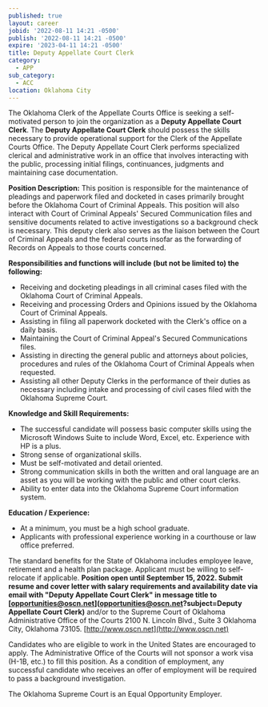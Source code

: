 ```yaml
---
published: true
layout: career
jobid: '2022-08-11 14:21 -0500'
publish: '2022-08-11 14:21 -0500'
expire: '2023-04-11 14:21 -0500'
title: Deputy Appellate Court Clerk
category:
  - APP
sub_category:
  - ACC
location: Oklahoma City
---
```

The Oklahoma Clerk of the Appellate Courts Office is seeking a self-motivated person to join the organization as a **Deputy Appellate Court Clerk**. The **Deputy Appellate Court Clerk** should possess the skills necessary to provide operational support for the Clerk of the Appellate Courts Office. The Deputy Appellate Court Clerk performs specialized clerical and administrative work in an office that involves interacting with the public, processing initial filings, continuances, judgments and maintaining case documentation.

**Position Description:** This position is responsible for the maintenance of pleadings and paperwork filed and docketed in cases primarily brought before the Oklahoma Court of Criminal Appeals. This position will also interact with Court of Criminal Appeals' Secured Communication files and sensitive documents related to active investigations so a background check is necessary. This deputy clerk also serves as the liaison between the Court of Criminal Appeals and the federal courts insofar as the forwarding of Records on Appeals to those courts concerned.

**Responsibilities and functions will include (but not be limited to) the following:**
- Receiving and docketing pleadings in all criminal cases filed with the Oklahoma Court of Criminal Appeals.
- Receiving and processing Orders and Opinions issued by the Oklahoma Court of Criminal Appeals.
- Assisting in filing all paperwork docketed with the Clerk's office on a daily basis.
- Maintaining the Court of Criminal Appeal's Secured Communications files.
- Assisting in directing the general public and attorneys about policies, procedures and rules of the Oklahoma Court of Criminal Appeals when requested.
- Assisting all other Deputy Clerks in the performance of their duties as necessary including intake and processing of civil cases filed with the Oklahoma Supreme Court.

**Knowledge and Skill Requirements:**
- The successful candidate will possess basic computer skills using the Microsoft Windows Suite to include Word, Excel, etc. Experience with HP is a plus.
- Strong sense of organizational skills.
- Must be self-motivated and detail oriented.
- Strong communication skills in both the written and oral language are an asset as you will be working with the public and other court clerks.
- Ability to enter data into the Oklahoma Supreme Court information system.

**Education / Experience:**
- At a minimum, you must be a high school graduate.
- Applicants with professional experience working in a courthouse or law office preferred.

The standard benefits for the State of Oklahoma includes employee leave, retirement and a health plan package. Applicant must be willing to self-relocate if applicable. **Position open until September 15, 2022. Submit resume and cover letter with salary requirements and availability date via email with "Deputy Appellate Court Clerk" in message title to [opportunities@oscn.net](opportunities@oscn.net?subject=Deputy Appellate Court Clerk)** and/or to the Supreme Court of Oklahoma Administrative Office of the Courts 2100 N. Lincoln Blvd., Suite 3 Oklahoma City, Oklahoma 73105. [http://www.oscn.net](http://www.oscn.net)

Candidates who are eligible to work in the United States are encouraged to apply. The Administrative Office of the Courts will not sponsor a work visa (H-1B, etc.) to fill this position.
As a condition of employment, any successful candidate who receives an offer of employment will be required to pass a background investigation.

The Oklahoma Supreme Court is an Equal Opportunity Employer.
